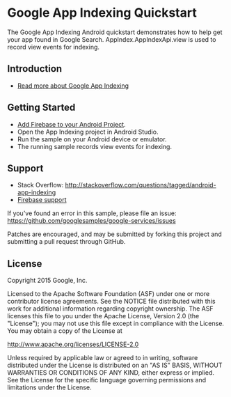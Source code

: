 Google App Indexing Quickstart
==============================

The Google App Indexing Android quickstart demonstrates how to help get your app found in Google Search.  AppIndex.AppIndexApi.view is used to record view events for indexing.

Introduction
------------

- [Read more about Google App Indexing](https://developers.google.com/app-indexing/)

Getting Started
---------------

- [Add Firebase to your Android Project](https://developers.google.com/firebase/docs/android/setup).
- Open the App Indexing project in Android Studio.
- Run the sample on your Android device or emulator.
- The running sample records view events for indexing.

Support
-------

- Stack Overflow: http://stackoverflow.com/questions/tagged/android-app-indexing
- [Firebase support](http://developers.google.com/firebase/support/)

If you've found an error in this sample, please file an issue:
https://github.com/googlesamples/google-services/issues

Patches are encouraged, and may be submitted by forking this project and
submitting a pull request through GitHub.

License
-------

Copyright 2015 Google, Inc.

Licensed to the Apache Software Foundation (ASF) under one or more contributor
license agreements.  See the NOTICE file distributed with this work for
additional information regarding copyright ownership.  The ASF licenses this
file to you under the Apache License, Version 2.0 (the "License"); you may not
use this file except in compliance with the License.  You may obtain a copy of
the License at

  http://www.apache.org/licenses/LICENSE-2.0

Unless required by applicable law or agreed to in writing, software
distributed under the License is distributed on an "AS IS" BASIS, WITHOUT
WARRANTIES OR CONDITIONS OF ANY KIND, either express or implied.  See the
License for the specific language governing permissions and limitations under
the License.
